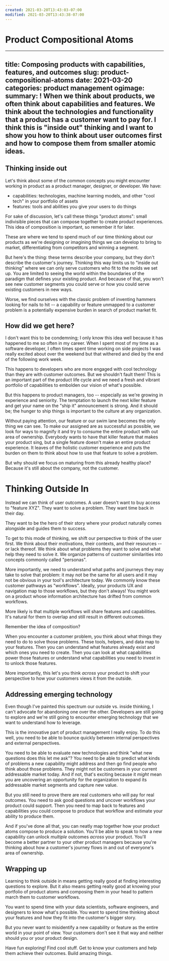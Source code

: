 ```yaml
---
created: 2021-03-20T13:43:03-07:00
modified: 2021-03-20T13:43:38-07:00
---
```


# Product Compositional Atoms

---
title: Composing products with capabilities, features, and outcomes
slug: product-compositional-atoms
date: 2021-03-20
categories: product management
ogimage:
summary: !
  When we think about products, we often think about capabilities and features. We think about the technologies and functionality that a product has a customer want to pay for. I think this is "inside out" thinking and I want to show you how to think about user outcomes first and how to compose them from smaller atomic ideas.
---

## Thinking inside out

Let's think about some of the common concepts you might encounter working in product as a product manager, designer, or developer. We have:

- capabilities: technologies, machine learning models, and other "cool tech" in your portfolio of assets
- features: tools and abilities you give your users to do things

For sake of discussion, let's call these things "product atoms": small indivisible pieces that can compose together to create product experiences. This idea of composition is important, so remember it for later.

These are where we tend to spend much of our time thinking about our products as we're designing or imagining things we can develop to bring to market, differentiating from competitors and winning a segment. 

But here's the thing: these terms describe your company, but they don't describe the customer's journey. Thinking this way limits us to "inside out thinking" where we can only serve customers who fit to the molds we set up. You are limited to seeing the world within the boundaries of the paradigm that defines your existing product. And because of that, you won't see new customer segments you could serve or how you could serve existing customers in new ways.

Worse, we find ourselves with the classic problem of inventing hammers looking for nails to hit -- a capability or feature unmapped to a customer problem is a potentially expensive burden in search of product market fit.

## How did we get here?

I don't want this to be condemning; I only know this idea well because it has happened to me so often in my career. When I spent most of my time as a software developer, I often times spent time working on side projects I was really excited about over the weekend but that withered and died by the end of the following work week.

This happens to developers who are more engaged with cool technology than they are with customer outcomes. But we shouldn't fault them! This is an important part of the product life cycle and we need a fresh and vibrant portfolio of capabilities to embolden our vision of what's possible.

But this happens to product managers, too -- especially as we're growing in experience and seniority. The temptation to launch the next killer feature and get your name on the "ship it" announcement is strong. And it should be; the hunger to ship things is important to the culture at any organization.

Without paying attention, our feature or our swim lane becomes the only thing we can see. To make our assigned are as successful as possible, we look for ways to magnify it and try to consume the entire product with out area of ownership. Everybody wants to have that killer feature that makes your product sing, but a single feature doesn't make an entire product experience. It leaves of the holistic customer experience and puts the burden on them to think about how to use that feature to solve a problem.

But why should we focus on maturing from this already healthy place? Because it's still about the company, not the customer.

# Thinking Outside In

Instead we can think of user outcomes. A user doesn't want to buy access to "feature XYZ". They want to solve a problem. They want time back in their day.

They want to be the hero of their story where your product naturally comes alongside and guides them to success.

To get to this mode of thinking, we shift our perspective to think of the user first. We think about their motivations, their contexts, and their resources -- or lack thereof. We think about what problems they want to solve and what help they need to solve it. We organize patterns of customer similarities into concepts commonly called "personas".

More importantly, we need to understand what paths and journeys they may take to solve that problem: it may not be the same for all users and it may not be obvious in your tool's architecture today. We commonly know these customer pathways as "workflows". Ideally, your products UX and navigation map to those workflows, but they don't always! You might work on a product whose information architecture has drifted from common workflows. 

More likely is that multiple workflows will share features and capabilities. It's natural for them to overlap and still result in different outcomes.

Remember the idea of composition? 

When you encounter a customer problem, you think about what things they need to do to solve those problems. These tools, helpers, and data map to your features. Then you can understand what features already exist and which ones you need to create. Then you can look at what capabilities power those features or understand what capabilities you need to invest in to unlock those features.

More importantly, this let's you think _across_ your product to shift your perspective to how your customers views it from the outside.

## Addressing emerging technology

Even though I've painted this spectrum our outside vs. inside thinking, I can't advocate for abandoning one over the other. Developers are still going to explore and we're still going to encounter emerging technology that we want to understand how to leverage.

This is the innovative part of product management I really enjoy. To do this well, you need to be able to bounce quickly between internal perspectives and external perspectives.

You need to be able to evaluate new technologies and think "what new questions does this let me ask"? You need to be able to predict what kinds of problems a new capability might address and then go find people who think about those problems. They might not be customers in your current addressable market today. And if not, that's exciting because it _might_ mean you are uncovering an opportunity for the organization to expand its addressable market segments and capture new value.

But you still need to prove there are real customers who will pay for real outcomes. You need to ask good questions and uncover workflows your product could support. Then you need to map back to features and capabilities you could compose to produce that workflow and estimate your ability to produce them.

And if you've done all that, you can neatly map together how your product atoms compose to produce a solution. You'll be able to speak to how a new capability can unlock _multiple_ outcomes _across_ your product. You'll become a better partner to your other product managers because you're thinking about how a customer's journey flows in and out of everyone's area of ownership.

## Wrapping up

Learning to think outside in means getting really good at finding interesting questions to explore. But it also means getting really good at knowing your portfolio of product atoms and composing them in your head to pattern march them to customer workflows.

You want to spend time with your data scientists, software engineers, and designers to know what's possible. You want to spend time thinking about your features and how they fit into the customer's bigger story.

But you never want to misidentify a new capability or feature as the entire world in your point of view. Your customers don't see it that way and neither should you or your product design.

Have fun exploring! Find cool stuff. Get to know your customers and help them achieve their outcomes. Build amazing things.